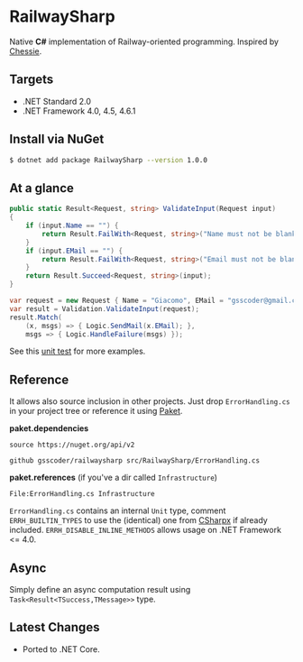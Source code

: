 # RailwaySharp

Native **C#** implementation of Railway-oriented programming. Inspired by [Chessie](https://github.com/fsprojects/Chessie).

## Targets

- .NET Standard 2.0
- .NET Framework 4.0, 4.5, 4.6.1

## Install via NuGet

```sh
$ dotnet add package RailwaySharp --version 1.0.0
```

## At a glance

``` csharp
public static Result<Request, string> ValidateInput(Request input)
{
    if (input.Name == "") {
        return Result.FailWith<Request, string>("Name must not be blank");
    }
    if (input.EMail == "") {
        return Result.FailWith<Request, string>("Email must not be blank");
    }
    return Result.Succeed<Request, string>(input);
}

var request = new Request { Name = "Giacomo", EMail = "gsscoder@gmail.com" };
var result = Validation.ValidateInput(request);
result.Match(
    (x, msgs) => { Logic.SendMail(x.EMail); },
    msgs => { Logic.HandleFailure(msgs) });
```
See this [unit test](https://github.com/gsscoder/railwaysharp/blob/master/tests/RailwaySharp.Tests/Unit/SimpleValidation.cs) for more examples.


## Reference

It allows also source inclusion in other projects. Just drop `ErrorHandling.cs` in your project tree or reference it using [Paket](http://fsprojects.github.io/Paket/).

**paket.dependencies**
```
source https://nuget.org/api/v2 

github gsscoder/railwaysharp src/RailwaySharp/ErrorHandling.cs 
```
**paket.references** (if you've a dir called `Infrastructure`)
```
File:ErrorHandling.cs Infrastructure
```
`ErrorHandling.cs` contains an internal `Unit` type, comment `ERRH_BUILTIN_TYPES` to use the (identical) one from [CSharpx](https://github.com/gsscoder/CSharpx) if already included. `ERRH_DISABLE_INLINE_METHODS` allows usage on .NET Framework <= 4.0.

## Async

Simply define an async computation result using `Task<Result<TSuccess,TMessage>>` type. 

## Latest Changes

  - Ported to .NET Core.